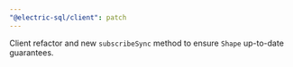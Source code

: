 ```yaml
---
"@electric-sql/client": patch
---
```


Client refactor and new `subscribeSync` method to ensure `Shape` up-to-date guarantees.

